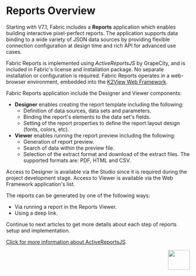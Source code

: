 # Reports Overview

Starting with V7.1, Fabric includes a **Reports** application which enables building interactive pixel-perfect reports. The application supports data binding to a wide variety of JSON data sources by providing flexible connection configuration at design time and rich API for advanced use cases.

Fabric Reports is implemented using *ActiveReportsJS* by GrapeCity, and is included in Fabric's license and installation package. No separate installation or configuration is required. Fabric Reports operates in a web-browser environment, embedded into the [K2View Web Framework](/articles/30_web_framework/01_web_framework_overview.md).  

Fabric Reports application include the Designer and Viewer components:

* **Designer** enables creating the report template including the following: 
  - Definition of data sources, data sets and parameters.
  - Binding the report's elements to the data set's fields.
  - Setting of the report properties to define the report layout design (fonts, colors, etc). 
* **Viewer** enables running the report preview including the following:
  - Generation of report preview. 
  - Search of data within the preview file.
  - Selection of the extract format and download of the extract files. The supported formats are: PDF, HTML and CSV.

Access to Designer is available via the Studio since it is required during the project development stage. Access to Viewer is available via the Web Framework application's list.

The reports can be generated by one of the following ways: 

* Via running a report in the Reports Viewer.
* Using a deep link.

Continue to next articles to get more details about each step of reports setup and implementation.

[Click for more information about ActiveReportsJS](https://www.grapecity.com/activereportsjs/demos/).

[<img align="right" width="60" height="54" src="/articles/images/Next.png">](02_create_new_report.md) 
